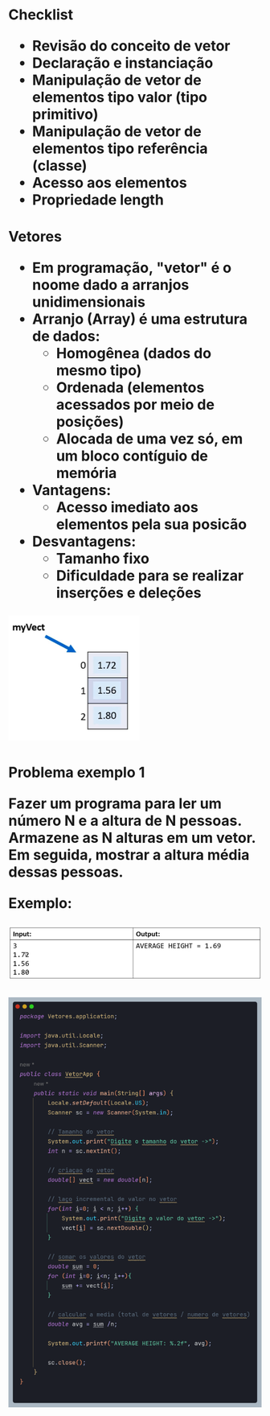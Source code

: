 <h1> Checklist

* Revisão do conceito de vetor
* Declaração e instanciação
* Manipulação de vetor de elementos tipo valor (tipo primitivo)
* Manipulação de vetor de elementos tipo referência (classe)
* Acesso aos elementos
* Propriedade length


<h1> Vetores

* Em programação, "vetor" é o noome dado a arranjos unidimensionais
* Arranjo (Array) é uma estrutura de dados:
  * Homogênea (dados do mesmo tipo)
  * Ordenada (elementos acessados por meio de posições)
  * Alocada de uma vez só, em um bloco contíguio de memória
* Vantagens:
  * Acesso imediato aos elementos pela sua posicão
* Desvantagens:
  * Tamanho fixo
  * Dificuldade para se realizar inserções e deleções

![1688920363669](image/doc_Vetores/1688920363669.png)

<h1> Problema exemplo 1

Fazer um programa para ler um número N e a altura de N pessoas. Armazene as N alturas em um vetor. Em seguida, mostrar a altura média dessas pessoas.

**Exemplo:**

![1688920714626](image/doc_Vetores/1688920714626.png)

![1688921521315](image/doc_Vetores/1688921521315.png)
